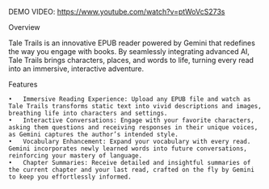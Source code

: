 DEMO VIDEO: https://www.youtube.com/watch?v=ptWoVcS273s

Overview

Tale Trails is an innovative EPUB reader powered by Gemini that redefines the way you engage with books. By seamlessly integrating advanced AI, Tale Trails brings characters, places, and words to life, turning every read into an immersive, interactive adventure.

Features

	•	Immersive Reading Experience: Upload any EPUB file and watch as Tale Trails transforms static text into vivid descriptions and images, breathing life into characters and settings.
	•	Interactive Conversations: Engage with your favorite characters, asking them questions and receiving responses in their unique voices, as Gemini captures the author’s intended style.
	•	Vocabulary Enhancement: Expand your vocabulary with every read. Gemini incorporates newly learned words into future conversations, reinforcing your mastery of language.
	•	Chapter Summaries: Receive detailed and insightful summaries of the current chapter and your last read, crafted on the fly by Gemini to keep you effortlessly informed.

